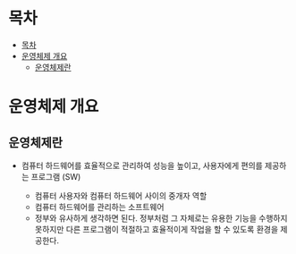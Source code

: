 # 목차

- [목차](#목차)
- [운영체제 개요](#운영체제-개요)
  - [운영체제란](#운영체제란)

# 운영체제 개요

## 운영체제란

- 컴퓨터 하드웨어를 효율적으로 관리하여 성능을 높이고, 사용자에게 편의를 제공하는 프로그램 (SW)

  - 컴퓨터 사용자와 컴퓨터 하드웨어 사이의 중개자 역할
  - 컴퓨터 하드웨어를 관리하는 소프트웨어
  - 정부와 유사하게 생각하면 된다. 정부처럼 그 자체로는 유용한 기능을 수행하지 못하지만 다른 프로그램이 적절하고 효율적이게 작업을 할 수 있도록 환경을 제공한다.
